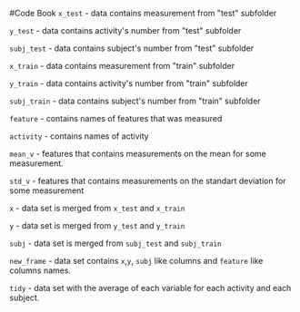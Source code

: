 #Code Book
`x_test` - data contains measurement from "test" subfolder

`y_test` - data contains activity's number from "test" subfolder

`subj_test` - data contains subject's number from "test" subfolder

`x_train` - data contains measurement from "train" subfolder

`y_train` - data contains activity's number from "train" subfolder

`subj_train` - data contains subject's number from "train" subfolder

`feature` - contains names of features that was measured

`activity` - contains names of activity

`mean_v` - features that contains  measurements on the mean  for some measurement. 

`std_v`  -  features that contains  measurements on the standart deviation  for some measurement

`x` - data set is merged from `x_test` and `x_train`

`y` -  data set is merged from `y_test` and `y_train`

`subj` - data set is merged from `subj_test` and `subj_train`

`new_frame` - data set contains `x`,`y`, `subj` like columns and `feature` like columns names.

`tidy` - data set with the average of each variable for each activity and each subject.
